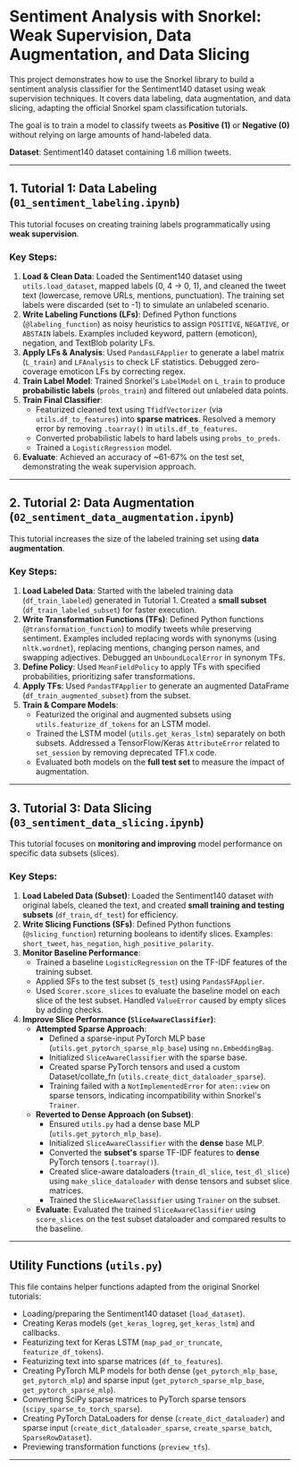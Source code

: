 # Sentiment Analysis with Snorkel: Weak Supervision, Data Augmentation, and Data Slicing

This project demonstrates how to use the Snorkel library to build a sentiment analysis classifier for the Sentiment140 dataset using weak supervision techniques. It covers data labeling, data augmentation, and data slicing, adapting the official Snorkel spam classification tutorials.

The goal is to train a model to classify tweets as **Positive (1)** or **Negative (0)** without relying on large amounts of hand-labeled data.

**Dataset**: Sentiment140 dataset containing 1.6 million tweets.

---

## 1. Tutorial 1: Data Labeling (`01_sentiment_labeling.ipynb`)

This tutorial focuses on creating training labels programmatically using **weak supervision**.

### Key Steps:
1.  **Load & Clean Data**: Loaded the Sentiment140 dataset using `utils.load_dataset`, mapped labels (0, 4 -> 0, 1), and cleaned the tweet text (lowercase, remove URLs, mentions, punctuation). The training set labels were discarded (set to -1) to simulate an unlabeled scenario.
2.  **Write Labeling Functions (LFs)**: Defined Python functions (`@labeling_function`) as noisy heuristics to assign `POSITIVE`, `NEGATIVE`, or `ABSTAIN` labels. Examples included keyword, pattern (emoticon), negation, and TextBlob polarity LFs.
3.  **Apply LFs & Analysis**: Used `PandasLFApplier` to generate a label matrix (`L_train`) and `LFAnalysis` to check LF statistics. Debugged zero-coverage emoticon LFs by correcting regex.
4.  **Train Label Model**: Trained Snorkel's `LabelModel` on `L_train` to produce **probabilistic labels** (`probs_train`) and filtered out unlabeled data points.
5.  **Train Final Classifier**:
    * Featurized cleaned text using `TfidfVectorizer` (via `utils.df_to_features`) into **sparse matrices**. Resolved a memory error by removing `.toarray()` in `utils.df_to_features`.
    * Converted probabilistic labels to hard labels using `probs_to_preds`.
    * Trained a `LogisticRegression` model.
6.  **Evaluate**: Achieved an accuracy of ~61-67% on the test set, demonstrating the weak supervision approach.

---

## 2. Tutorial 2: Data Augmentation (`02_sentiment_data_augmentation.ipynb`)

This tutorial increases the size of the labeled training set using **data augmentation**.

### Key Steps:
1.  **Load Labeled Data**: Started with the labeled training data (`df_train_labeled`) generated in Tutorial 1. Created a **small subset** (`df_train_labeled_subset`) for faster execution.
2.  **Write Transformation Functions (TFs)**: Defined Python functions (`@transformation_function`) to modify tweets while preserving sentiment. Examples included replacing words with synonyms (using `nltk.wordnet`), replacing mentions, changing person names, and swapping adjectives. Debugged an `UnboundLocalError` in synonym TFs.
3.  **Define Policy**: Used `MeanFieldPolicy` to apply TFs with specified probabilities, prioritizing safer transformations.
4.  **Apply TFs**: Used `PandasTFApplier` to generate an augmented DataFrame (`df_train_augmented_subset`) from the subset.
5.  **Train & Compare Models**:
    * Featurized the original and augmented subsets using `utils.featurize_df_tokens` for an LSTM model.
    * Trained the LSTM model (`utils.get_keras_lstm`) separately on both subsets. Addressed a TensorFlow/Keras `AttributeError` related to `set_session` by removing deprecated TF1.x code.
    * Evaluated both models on the **full test set** to measure the impact of augmentation.

---

## 3. Tutorial 3: Data Slicing (`03_sentiment_data_slicing.ipynb`)

This tutorial focuses on **monitoring and improving** model performance on specific data subsets (slices).

### Key Steps:
1.  **Load Labeled Data (Subset)**: Loaded the Sentiment140 dataset *with* original labels, cleaned the text, and created **small training and testing subsets** (`df_train`, `df_test`) for efficiency.
2.  **Write Slicing Functions (SFs)**: Defined Python functions (`@slicing_function`) returning booleans to identify slices. Examples: `short_tweet`, `has_negation`, `high_positive_polarity`.
3.  **Monitor Baseline Performance**:
    * Trained a baseline `LogisticRegression` on the TF-IDF features of the training subset.
    * Applied SFs to the test subset (`S_test`) using `PandasSFApplier`.
    * Used `Scorer.score_slices` to evaluate the baseline model on each slice of the test subset. Handled `ValueError` caused by empty slices by adding checks.
4.  **Improve Slice Performance (`SliceAwareClassifier`)**:
    * **Attempted Sparse Approach**:
        * Defined a sparse-input PyTorch MLP base (`utils.get_pytorch_sparse_mlp_base`) using `nn.EmbeddingBag`.
        * Initialized `SliceAwareClassifier` with the sparse base.
        * Created sparse PyTorch tensors and used a custom Dataset/collate_fn (`utils.create_dict_dataloader_sparse`).
        * Training failed with a `NotImplementedError` for `aten::view` on sparse tensors, indicating incompatibility within Snorkel's `Trainer`.
    * **Reverted to Dense Approach (on Subset)**:
        * Ensured `utils.py` had a dense base MLP (`utils.get_pytorch_mlp_base`).
        * Initialized `SliceAwareClassifier` with the **dense** base MLP.
        * Converted the **subset's** sparse TF-IDF features to **dense** PyTorch tensors (`.toarray()`).
        * Created slice-aware dataloaders (`train_dl_slice`, `test_dl_slice`) using `make_slice_dataloader` with dense tensors and subset slice matrices.
        * Trained the `SliceAwareClassifier` using `Trainer` on the subset.
    * **Evaluate**: Evaluated the trained `SliceAwareClassifier` using `score_slices` on the test subset dataloader and compared results to the baseline.

---

## Utility Functions (`utils.py`)

This file contains helper functions adapted from the original Snorkel tutorials:
* Loading/preparing the Sentiment140 dataset (`load_dataset`).
* Creating Keras models (`get_keras_logreg`, `get_keras_lstm`) and callbacks.
* Featurizing text for Keras LSTM (`map_pad_or_truncate`, `featurize_df_tokens`).
* Featurizing text into sparse matrices (`df_to_features`).
* Creating PyTorch MLP models for both dense (`get_pytorch_mlp_base`, `get_pytorch_mlp`) and sparse input (`get_pytorch_sparse_mlp_base`, `get_pytorch_sparse_mlp`).
* Converting SciPy sparse matrices to PyTorch sparse tensors (`scipy_sparse_to_torch_sparse`).
* Creating PyTorch DataLoaders for dense (`create_dict_dataloader`) and sparse input (`create_dict_dataloader_sparse`, `create_sparse_batch`, `SparseRowDataset`).
* Previewing transformation functions (`preview_tfs`).

---
